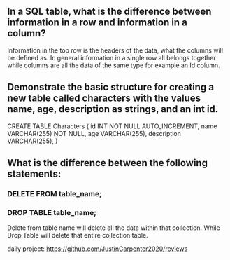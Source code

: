 ## In a SQL table, what is the difference between information in a row and information in a column?
Information in the top row is the headers of the data, what the columns will be defined as. In general information in a single row all belongs together while columns are all the data of the same type for example an Id column. 

## Demonstrate the basic structure for creating a new table called characters with the values name, age, description as strings, and an int id.
CREATE TABLE Characters (
  id INT NOT NULL AUTO_INCREMENT,
  name VARCHAR(255) NOT NULL,
  age VARCHAR(255),
  description VARCHAR(255),
)


## What is the difference between the following statements:
### DELETE FROM table_name;
### DROP TABLE table_name;
Delete from table name will delete all the data within that collection. While Drop Table will delete that entire collection table.


daily project:
https://github.com/JustinCarpenter2020/reviews